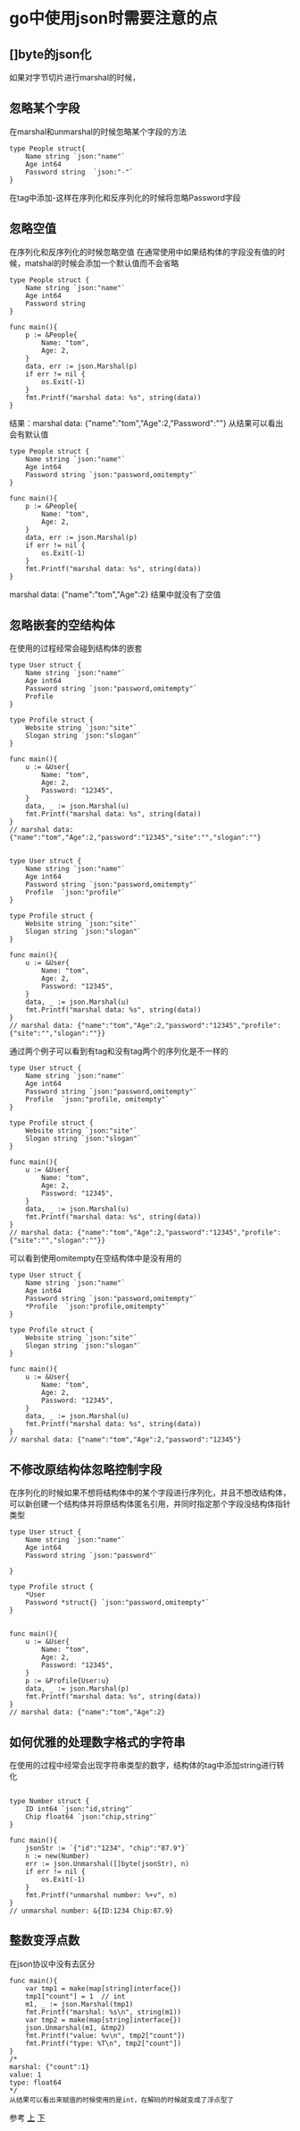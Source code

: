 # go中使用json时需要注意的点

## []byte的json化
如果对字节切片进行marshal的时候，

## 忽略某个字段
在marshal和unmarshal的时候忽略某个字段的方法
```
type People struct{
	Name string `json:"name"`
	Age int64
	Password string  `json:"-"`
}
```
在tag中添加-这样在序列化和反序列化的时候将忽略Password字段

## 忽略空值
在序列化和反序列化的时候忽略空值
在通常使用中如果结构体的字段没有值的时候，matshal的时候会添加一个默认值而不会省略
```
type People struct {
	Name string `json:"name"`
	Age int64
	Password string
}

func main(){
	p := &People{
		Name: "tom",
		Age: 2,
	}
	data, err := json.Marshal(p)
	if err != nil {
		os.Exit(-1)
	}
	fmt.Printf("marshal data: %s", string(data))
}
```
结果：marshal data: {"name":"tom","Age":2,"Password":""} 从结果可以看出会有默认值
```
type People struct {
	Name string `json:"name"`
	Age int64
	Password string `json:"password,omitempty"`
}

func main(){
	p := &People{
		Name: "tom",
		Age: 2,
	}
	data, err := json.Marshal(p)
	if err != nil {
		os.Exit(-1)
	}
	fmt.Printf("marshal data: %s", string(data))
}
```
marshal data: {"name":"tom","Age":2} 结果中就没有了空值

## 忽略嵌套的空结构体
在使用的过程经常会碰到结构体的嵌套
```
type User struct {
	Name string `json:"name"`
	Age int64
	Password string `json:"password,omitempty"`
	Profile  
}

type Profile struct {
	Website string `json:"site"`
	Slogan string `json:"slogan"`
}

func main(){
	u := &User{
		Name: "tom",
		Age: 2,
		Password: "12345",
	}
	data, _ := json.Marshal(u)
	fmt.Printf("marshal data: %s", string(data))
}
// marshal data: {"name":"tom","Age":2,"password":"12345","site":"","slogan":""}
```

```

type User struct {
	Name string `json:"name"`
	Age int64
	Password string `json:"password,omitempty"`
	Profile  `json:"profile"`
}

type Profile struct {
	Website string `json:"site"`
	Slogan string `json:"slogan"`
}

func main(){
	u := &User{
		Name: "tom",
		Age: 2,
		Password: "12345",
	}
	data, _ := json.Marshal(u)
	fmt.Printf("marshal data: %s", string(data))
}
// marshal data: {"name":"tom","Age":2,"password":"12345","profile":{"site":"","slogan":""}}
```
通过两个例子可以看到有tag和没有tag两个的序列化是不一样的

```
type User struct {
	Name string `json:"name"`
	Age int64
	Password string `json:"password,omitempty"`
	Profile  `json:"profile, omitempty"`
}

type Profile struct {
	Website string `json:"site"`
	Slogan string `json:"slogan"`
}

func main(){
	u := &User{
		Name: "tom",
		Age: 2,
		Password: "12345",
	}
	data, _ := json.Marshal(u)
	fmt.Printf("marshal data: %s", string(data))
}
// marshal data: {"name":"tom","Age":2,"password":"12345","profile":{"site":"","slogan":""}}
```
可以看到使用omitempty在空结构体中是没有用的
```
type User struct {
	Name string `json:"name"`
	Age int64
	Password string `json:"password,omitempty"`
	*Profile  `json:"profile,omitempty"`
}

type Profile struct {
	Website string `json:"site"`
	Slogan string `json:"slogan"`
}

func main(){
	u := &User{
		Name: "tom",
		Age: 2,
		Password: "12345",
	}
	data, _ := json.Marshal(u)
	fmt.Printf("marshal data: %s", string(data))
}
// marshal data: {"name":"tom","Age":2,"password":"12345"}
```


## 不修改原结构体忽略控制字段
在序列化的时候如果不想将结构体中的某个字段进行序列化，并且不想改结构体，可以新创建一个结构体并将原结构体匿名引用，并同时指定那个字段没结构体指针类型
```
type User struct {
	Name string `json:"name"`
	Age int64
	Password string `json:"password"`

}

type Profile struct {
	*User
	Password *struct{} `json:"password,omitempty"`
}


func main(){
	u := &User{
		Name: "tom",
		Age: 2,
		Password: "12345",
	}
	p := &Profile{User:u}
	data, _ := json.Marshal(p)
	fmt.Printf("marshal data: %s", string(data))
}
// marshal data: {"name":"tom","Age":2}
```


## 如何优雅的处理数字格式的字符串
在使用的过程中经常会出现字符串类型的数字，结构体的tag中添加string进行转化
```

type Number struct {
	ID int64 `json:"id,string"`
	Chip float64 `json:"chip,string"`
}

func main(){
	jsonStr := `{"id":"1234", "chip":"87.9"}`
	n := new(Number)
	err := json.Unmarshal([]byte(jsonStr), n)
	if err != nil {
		os.Exit(-1)
	}
	fmt.Printf("unmarshal number: %+v", n)
}
// unmarshal number: &{ID:1234 Chip:87.9}
```

## 整数变浮点数
在json协议中没有去区分
```
func main(){
	var tmp1 = make(map[string]interface{})
	tmp1["count"] = 1  // int
	m1, _ := json.Marshal(tmp1)
	fmt.Printf("marshal: %s\n", string(m1))
	var tmp2 = make(map[string]interface{})
	json.Unmarshal(m1, &tmp2)
	fmt.Printf("value: %v\n", tmp2["count"])
	fmt.Printf("type: %T\n", tmp2["count"])
}
/*
marshal: {"count":1}
value: 1
type: float64
*/
从结果可以看出来赋值的时候使用的是int，在解码的时候就变成了浮点型了
```






参考
[上](https://mp.weixin.qq.com/s/47VgCbuI2TbQ2G385vazVw)
[下](https://mp.weixin.qq.com/s/jUIXmYl5735LqK2oL6jMRg)










